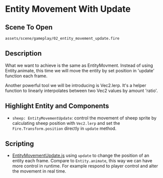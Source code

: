 # Entity Movement With Update

## Scene To Open

`assets/scene/gameplay/02_entity_movement_update.fire`

## Description

What we want to achieve is the same as EntityMovment. Instead of using Entity.animate, this time we will move the entity by set position in 'update' function each frame.

Another powerful tool we will be introducing is Vec2.lerp. It's a helper function to linearly interpolates between two Vec2 values by amount 'ratio'.

## Highlight Entity and Components

- `sheep: EntityMovementUpdate`: control the movement of sheep sprite by calculating sheep position with `Vec2.lerp` and set the `Fire.Transform.position` directly in `update` method.

## Scripting

- [EntityMovementUpdate.js](/assets/script/EntityMovementUpdate.js) using `update` to change the position of an entity each frame. Compare to `Entity.animate`, this way we can have more control in runtime. For example respond to player control and alter the movement in real time.
